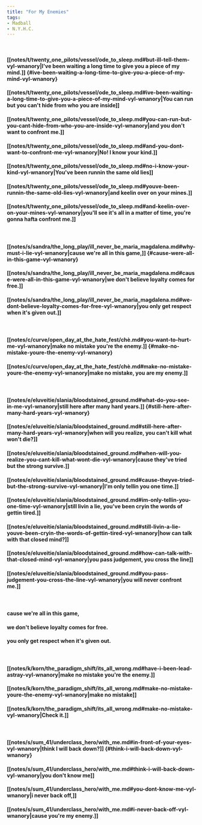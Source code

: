 ```yaml
---
title: "For My Enemies"
tags:
- Madball
- N.Y.H.C.
---
```

&nbsp;
#### [[notes/t/twenty_one_pilots/vessel/ode_to_sleep.md#but-ill-tell-them-vyl-wnanory|I've been waiting a long time to give you a piece of my mind.]] {#ive-been-waiting-a-long-time-to-give-you-a-piece-of-my-mind-vyl-wnanory}
#### [[notes/t/twenty_one_pilots/vessel/ode_to_sleep.md#ive-been-waiting-a-long-time-to-give-you-a-piece-of-my-mind-vyl-wnanory|You can run but you can't hide from who you are inside]]
#### [[notes/t/twenty_one_pilots/vessel/ode_to_sleep.md#you-can-run-but-you-cant-hide-from-who-you-are-inside-vyl-wnanory|and you don't want to confront me.]]
#### [[notes/t/twenty_one_pilots/vessel/ode_to_sleep.md#and-you-dont-want-to-confront-me-vyl-wnanory|No! I know your kind.]]
#### [[notes/t/twenty_one_pilots/vessel/ode_to_sleep.md#no-i-know-your-kind-vyl-wnanory|You've been runnin the same old lies]]
#### [[notes/t/twenty_one_pilots/vessel/ode_to_sleep.md#youve-been-runnin-the-same-old-lies-vyl-wnanory|and keelin over on your mines.]]
#### [[notes/t/twenty_one_pilots/vessel/ode_to_sleep.md#and-keelin-over-on-your-mines-vyl-wnanory|you'll see it's all in a matter of time, you're gonna hafta confront me.]]
&nbsp;
#### [[notes/s/sandra/the_long_play/ill_never_be_maria_magdalena.md#why-must-i-lie-vyl-wnanory|cause we're all in this game,]] {#cause-were-all-in-this-game-vyl-wnanory}
#### [[notes/s/sandra/the_long_play/ill_never_be_maria_magdalena.md#cause-were-all-in-this-game-vyl-wnanory|we don't believe loyalty comes for free.]]
#### [[notes/s/sandra/the_long_play/ill_never_be_maria_magdalena.md#we-dont-believe-loyalty-comes-for-free-vyl-wnanory|you only get respect when it's given out.]]
&nbsp;
#### [[notes/c/curve/open_day_at_the_hate_fest/chè.md#you-want-to-hurt-me-vyl-wnanory|make no mistake you're the enemy.]] {#make-no-mistake-youre-the-enemy-vyl-wnanory}
#### [[notes/c/curve/open_day_at_the_hate_fest/chè.md#make-no-mistake-youre-the-enemy-vyl-wnanory|make no mistake, you are my enemy.]]
&nbsp;
#### [[notes/e/eluveitie/slania/bloodstained_ground.md#what-do-you-see-in-me-vyl-wnanory|still here after many hard years.]] {#still-here-after-many-hard-years-vyl-wnanory}
#### [[notes/e/eluveitie/slania/bloodstained_ground.md#still-here-after-many-hard-years-vyl-wnanory|when will you realize, you can't kill what won't die?]]
#### [[notes/e/eluveitie/slania/bloodstained_ground.md#when-will-you-realize-you-cant-kill-what-wont-die-vyl-wnanory|cause they've tried but the strong survive.]]
#### [[notes/e/eluveitie/slania/bloodstained_ground.md#cause-theyve-tried-but-the-strong-survive-vyl-wnanory|I'm only tellin you one time.]]
#### [[notes/e/eluveitie/slania/bloodstained_ground.md#im-only-tellin-you-one-time-vyl-wnanory|still livin a lie, you've been cryin the words of gettin tired.]]
#### [[notes/e/eluveitie/slania/bloodstained_ground.md#still-livin-a-lie-youve-been-cryin-the-words-of-gettin-tired-vyl-wnanory|how can talk with that closed mind?]]
#### [[notes/e/eluveitie/slania/bloodstained_ground.md#how-can-talk-with-that-closed-mind-vyl-wnanory|you pass judgement, you cross the line]]
#### [[notes/e/eluveitie/slania/bloodstained_ground.md#you-pass-judgement-you-cross-the-line-vyl-wnanory|you will never confront me.]]
&nbsp;
#### cause we're all in this game,
#### we don't believe loyalty comes for free.
#### you only get respect when it's given out.
&nbsp;
#### [[notes/k/korn/the_paradigm_shift/its_all_wrong.md#have-i-been-lead-astray-vyl-wnanory|make no mistake you're the enemy.]]
#### [[notes/k/korn/the_paradigm_shift/its_all_wrong.md#make-no-mistake-youre-the-enemy-vyl-wnanory|make no mistake]]
#### [[notes/k/korn/the_paradigm_shift/its_all_wrong.md#make-no-mistake-vyl-wnanory|Check it.]]
&nbsp;
#### [[notes/s/sum_41/underclass_hero/with_me.md#in-front-of-your-eyes-vyl-wnanory|think I will back down?]] {#think-i-will-back-down-vyl-wnanory}
#### [[notes/s/sum_41/underclass_hero/with_me.md#think-i-will-back-down-vyl-wnanory|you don't know me]]
#### [[notes/s/sum_41/underclass_hero/with_me.md#you-dont-know-me-vyl-wnanory|i never back off,]]
#### [[notes/s/sum_41/underclass_hero/with_me.md#i-never-back-off-vyl-wnanory|cause you're my enemy.]]
